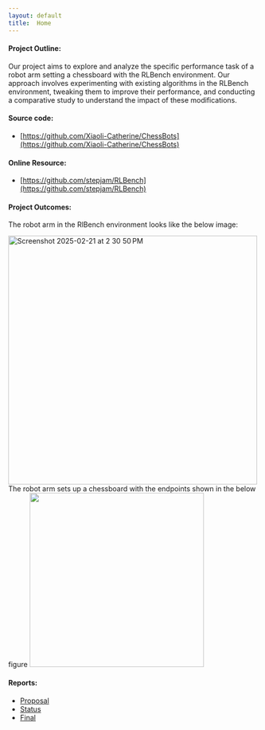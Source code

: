 ```yaml
---
layout: default
title:  Home
---
```

#### Project Outline:

Our project aims to explore and analyze the specific performance task of a robot arm setting a chessboard with the RLBench environment. Our approach involves experimenting with existing algorithms in the RLBench environment, tweaking them to improve their performance, and conducting a comparative study to understand the impact of these modifications. 

#### Source code: 
- [https://github.com/Xiaoli-Catherine/ChessBots](https://github.com/Xiaoli-Catherine/ChessBots)

#### Online Resource: 
- [https://github.com/stepjam/RLBench](https://github.com/stepjam/RLBench)

#### Project Outcomes:

The robot arm in the RlBench environment looks like the below image:

<img width="500" alt="Screenshot 2025-02-21 at 2 30 50 PM" src="https://github.com/user-attachments/assets/5bd61a07-b1fa-4502-841c-78729e3b8e04" />
The robot arm sets up a chessboard with the endpoints shown in the below figure

<img src="https://github.com/user-attachments/assets/34ac1459-e1dc-4b30-975f-1b7c3866e979" width="350">

#### Reports:

- [Proposal](proposal.html)
- [Status](status.html)
- [Final](final.html)


